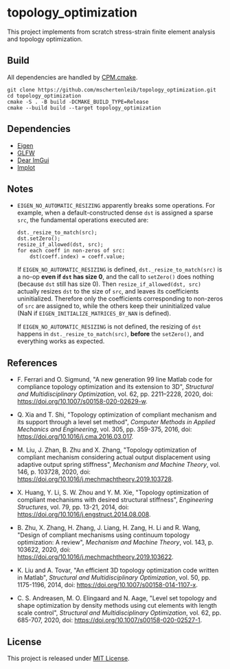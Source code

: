 # topology_optimization

This project implements from scratch stress-strain finite element analysis and
topology optimization.

## Build

All dependencies are handled
by [CPM.cmake](https://github.com/cpm-cmake/CPM.cmake).

```
git clone https://github.com/mschertenleib/topology_optimization.git
cd topology_optimization
cmake -S . -B build -DCMAKE_BUILD_TYPE=Release
cmake --build build --target topology_optimization
```

## Dependencies

- [Eigen](https://gitlab.com/libeigen/eigen)
- [GLFW](https://github.com/glfw/glfw)
- [Dear ImGui](https://github.com/ocornut/imgui)
- [Implot](https://github.com/epezent/implot)

## Notes

- `EIGEN_NO_AUTOMATIC_RESIZING` apparently breaks some operations. For example,
  when a default-constructed dense `dst` is assigned a sparse `src`, the
  fundamental operations executed are:
  ```
  dst._resize_to_match(src);
  dst.setZero();
  resize_if_allowed(dst, src);
  for each coeff in non-zeros of src:
      dst(coeff.index) = coeff.value;
  ```
  If `EIGEN_NO_AUTOMATIC_RESIZING` is defined, `dst._resize_to_match(src)` is a
  no-op **even if `dst` has size 0**, and the call to `setZero()` does nothing
  (because `dst` still has size 0). Then `resize_if_allowed(dst, src)` actually
  resizes `dst` to the size of `src`, and leaves its coefficients uninitialized.
  Therefore only the coefficients corresponding to non-zeros of `src` are
  assigned to, while the others keep their uninitialized value (NaN
  if `EIGEN_INITIALIZE_MATRICES_BY_NAN` is defined).

  If `EIGEN_NO_AUTOMATIC_RESIZING` is not defined, the resizing of `dst` happens
  in `dst._resize_to_match(src)`, **before** the `setZero()`, and everything
  works as expected.

## References

- F. Ferrari and O. Sigmund, "A new generation 99 line Matlab code for
  compliance topology optimization and its extension to 3D", _Structural and
  Multidisciplinary Optimization_, vol. 62, pp. 2211–2228, 2020,
  doi: https://doi.org/10.1007/s00158-020-02629-w.

- Q. Xia and T. Shi, "Topology optimization of compliant mechanism and its
  support through a level set method", _Computer Methods in Applied Mechanics
  and Engineering_, vol. 305, pp. 359-375, 2016,
  doi: https://doi.org/10.1016/j.cma.2016.03.017.

- M. Liu, J. Zhan, B. Zhu and X. Zhang, "Topology optimization of compliant
  mechanism considering actual output displacement using adaptive output spring
  stiffness", _Mechanism and Machine Theory_, vol. 146, p. 103728, 2020,
  doi: https://doi.org/10.1016/j.mechmachtheory.2019.103728.

- X. Huang, Y. Li, S. W. Zhou and Y. M. Xie, "Topology optimization of compliant
  mechanisms with desired structural stiffness", _Engineering Structures_, vol.
  79, pp. 13-21, 2014, doi: https://doi.org/10.1016/j.engstruct.2014.08.008.

- B. Zhu, X. Zhang, H. Zhang, J. Liang, H. Zang, H. Li and R. Wang, "Design of
  compliant mechanisms using continuum topology optimization: A review",
  _Mechanism and Machine Theory_, vol. 143, p. 103622, 2020,
  doi: https://doi.org/10.1016/j.mechmachtheory.2019.103622.

- K. Liu and A. Tovar, "An efficient 3D topology optimization code written in
  Matlab", _Structural and Multidisciplinary Optimization_, vol. 50, pp.
  1175-1196, 2014, doi: https://doi.org/10.1007/s00158-014-1107-x.

- C. S. Andreasen, M. O. Elingaard and N. Aage, "Level set topology and shape
  optimization by density methods using cut elements with length scale control",
  _Structural and Multidisciplinary Optimization_, vol. 62, pp. 685-707, 2020,
  doi: https://doi.org/10.1007/s00158-020-02527-1.

## License

This project is released under [MIT License](LICENSE).
